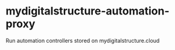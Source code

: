 # mydigitalstructure-automation-proxy
Run automation controllers stored on mydigitalstructure.cloud
